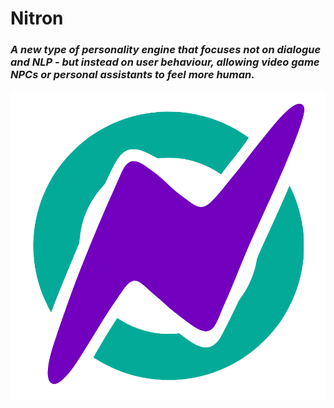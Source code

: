 # Nitron

### *A new type of personality engine that focuses not on dialogue and NLP - but instead on user behaviour, allowing video game NPCs or personal assistants to feel more human.*

<img src="../NitronLogo.png" />